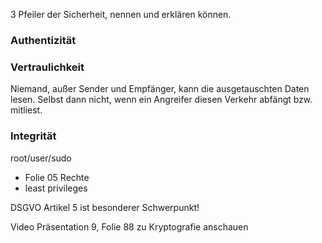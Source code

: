 3 Pfeiler der Sicherheit, nennen und erklären können.
### Authentizität

### Vertraulichkeit
Niemand, außer Sender und Empfänger, kann die ausgetauschten Daten lesen. Selbst dann nicht, wenn ein Angreifer diesen Verkehr abfängt bzw. mitliest.
### Integrität


root/user/sudo
 - Folie 05
Rechte
 - least privileges

DSGVO 
Artikel 5 ist besonderer Schwerpunkt!

Video Präsentation 9, Folie 88 zu Kryptografie anschauen
